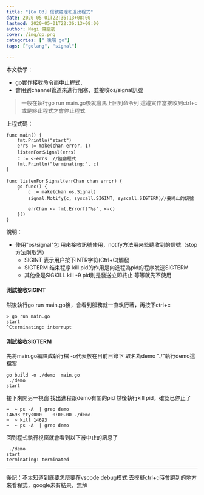 ```yaml
---
title: "[Go 03] 信號處理和退出程式"
date: 2020-05-01T22:36:13+08:00
lastmod: 2020-05-01T22:36:13+08:00
author: Nagi 傷腦筋
cover: /img/go.png
categories: [" 後端 go"]
tags: ["golang", "signal"]

---
```


本文教學：
- go實作接收命令而中止程式．
- 會用到channel管道來進行阻塞，並接收os/signal訊號

<!--more-->

> 一般在執行go run main.go後就會馬上回到命令列
> 這邊實作當接收到ctrl+c或是終止程式才會停止程式



上程式碼：

```
func main() {
	fmt.Println("start")
	errs := make(chan error, 1)
	listenForＳignal(errs)
	c := <-errs  //阻塞程式
	fmt.Println("terminating:", c)
}

func listenForＳignal(errChan chan error) {
	go func() {
		c := make(chan os.Signal)
		signal.Notify(c, syscall.SIGINT, syscall.SIGTERM)//要終止的訊號

		errChan <- fmt.Errorf("%s", <-c)
	}()
}

```

說明：
 * 使用"os/signal"包
用來接收訊號使用，notify方法用来監聽收到的信號（stop方法則取消）
    * SIGINT	表示用户按下INTR字符(Ctrl+C)觸發
    * SIGTERM	结束程序 kill pid的作用是向進程為pid的程序发送SIGTERM
    * 其他像是SIGKILL   kill -9 pid則是發送立即終止 等等就先不使用



#### 測試接收SIGINT

然後執行go run main.go後，會看到服務就一直執行著，再按下ctrl+c

```
> go run main.go
start
^Cterminating: interrupt
```

#### 測試接收SIGTERM
先將main.go編譯成執行檔 -o代表放在目前目錄下 取名為demo
"./"執行demo這檔案
```
go build -o ./demo  main.go
 ./demo 
start
```

接下來開另一視窗 找出進程跟demo有關的pid 然後執行kill pid，確認已停止了
```
➜  ~ ps -A  | grep demo     
14693 ttys000    0:00.00 ./demo
➜  ~ kill 14693
➜  ~ ps -A  | grep demo
```

回到程式執行視窗就會看到以下被中止的訊息了

```
 ./demo
start
terminating: terminated
```

------------


後記：不太知道到底要怎麼要在vscode debug模式
去模擬ctrl+c時會跑到的地方來看程式，google未有結果，無解
